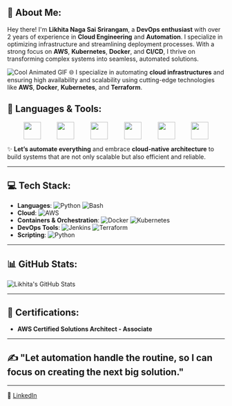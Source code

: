 ## 🚀 About Me:
Hey there! I'm **Likhita Naga Sai Srirangam**, a **DevOps enthusiast** with over 2 years of experience in **Cloud Engineering** and **Automation**. I specialize in optimizing infrastructure and streamlining deployment processes. With a strong focus on **AWS**, **Kubernetes**, **Docker**, and **CI/CD**, I thrive on transforming complex systems into seamless, automated solutions.

![Cool Animated GIF](https://media3.giphy.com/media/v1.Y2lkPTc5MGI3NjExd2U2MWs3M3lmNGZ1NGx4eXZpdmFnbjBvZ3JkNm9rMnFkeHBzeGVrMiZlcD12MV9pbnRlcm5hbF9naWZfYnlfaWQmY3Q9Zw/kgUkCLMu3xhw1T6txv/giphy.gif)
🌐 I specialize in automating **cloud infrastructures** and ensuring high availability and scalability using cutting-edge technologies like **AWS**, **Docker**, **Kubernetes**, and **Terraform**.

## 🔧 Languages & Tools:
<div style="display: flex; justify-content: space-evenly; flex-wrap: wrap; align-items: center;">
<img src="https://encrypted-tbn0.gstatic.com/images?q=tbn:ANd9GcQDYpllayW6brTCliPqIQfA6gCeJsgf6lzG9P5uSWPgL-9FQ3BiWJgclHRnfg2aTThRbsc&usqp=CAU" width="40" height="40">
<img src="https://cdn.jsdelivr.net/gh/devicons/devicon/icons/docker/docker-original-wordmark.svg" width="40" height="40">
<img src="https://cdn.jsdelivr.net/gh/devicons/devicon/icons/git/git-original-wordmark.svg" width="40" height="40">
<img src="https://cdn.jsdelivr.net/gh/devicons/devicon/icons/jenkins/jenkins-original.svg" width="40" height="40">
<img src="https://cdn.jsdelivr.net/gh/devicons/devicon/icons/kubernetes/kubernetes-plain-wordmark.svg" width="40" height="40">
<img src="https://cdn.jsdelivr.net/gh/devicons/devicon/icons/terraform/terraform-original.svg" width="40" height="40">
</div>

✨ **Let’s automate everything** and embrace **cloud-native architecture** to build systems that are not only scalable but also efficient and reliable.

---

## 💻 Tech Stack:
- **Languages**: ![Python](https://img.shields.io/badge/python-000000?style=flat&logo=python&logoColor=white) ![Bash](https://img.shields.io/badge/bash-000000?style=flat&logo=bash&logoColor=white)
- **Cloud**: ![AWS](https://img.shields.io/badge/AWS-FF9900?style=flat&logo=amazonaws&logoColor=white)
- **Containers & Orchestration**: ![Docker](https://img.shields.io/badge/docker-000000?style=flat&logo=docker&logoColor=white) ![Kubernetes](https://img.shields.io/badge/Kubernetes-326ce5?style=flat&logo=kubernetes&logoColor=white)
- **DevOps Tools**: ![Jenkins](https://img.shields.io/badge/Jenkins-FF9800?style=flat&logo=jenkins&logoColor=white) ![Terraform](https://img.shields.io/badge/Terraform-7B42BC?style=flat&logo=terraform&logoColor=white)
- **Scripting**: ![Python](https://img.shields.io/badge/python-000000?style=flat&logo=python&logoColor=white)

---

## 📊 GitHub Stats:
![Likhita's GitHub Stats](https://github-readme-stats.vercel.app/api?username=lsrirang&show_icons=true&hide_title=true&count_private=true&hide=prs&theme=radical)

---

## 🏅 Certifications:
- **AWS Certified Solutions Architect - Associate**

---

## ✍️ "Let automation handle the routine, so I can focus on creating the next big solution."

---


🔗 [LinkedIn](https://www.linkedin.com/in/likhita-naga-sai/)
